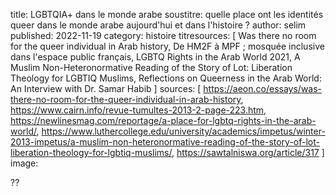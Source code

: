title: LGBTQIA+ dans le monde arabe
soustitre: quelle place ont les identités queer dans le monde arabe aujourd'hui et dans l'histoire ?
author: selim
published: 2022-11-19
category: histoire
titresources: [ Was there no room for the queer individual in Arab history, De HM2F à MPF ; mosquée inclusive dans l'espace public français, LGBTQ Rights in the Arab World 2021, A Muslim Non-Heteronormative Reading of the Story of Lot: Liberation Theology for LGBTIQ Muslims, Reflections on Queerness in the Arab World: An Interview with Dr. Samar Habib ]
sources: [ https://aeon.co/essays/was-there-no-room-for-the-queer-individual-in-arab-history, https://www.cairn.info/revue-tumultes-2013-2-page-223.htm, https://newlinesmag.com/reportage/a-place-for-lgbtq-rights-in-the-arab-world/, https://www.luthercollege.edu/university/academics/impetus/winter-2013-impetus/a-muslim-non-heteronormative-reading-of-the-story-of-lot-liberation-theology-for-lgbtiq-muslims/, https://sawtalniswa.org/article/317 ]
image: 


??

